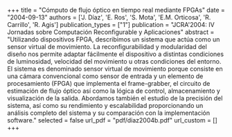 +++
title = "Cómputo de flujo óptico en tiempo real mediante FPGAs"
date = "2004-09-13"
authors = ['J. Díaz', 'E. Ros', 'S. Mota', 'E.M. Orticosa', 'R. Carrillo', 'R. Agis']
publication_types = ["1"]
publication = "JCRA'2004: IV Jornadas sobre Computación Reconfigurable y Aplicaciones"
abstract = "Utilizando dispositivos FPGA, describimos un sistema que actúa como un sensor virtual de movimiento. La reconfigurabilidad y modularidad del diseño nos permite adaptar fácilmente el dispositivo a distintas condiciones de luminosidad, velocidad del movimiento u otras condiciones del entorno. El sistema es denominado sensor virtual de movimiento porque consiste en una cámara convencional como sensor de entrada y un elemento de procesamiento (FPGA) que implementa el frame-grabber, el circuito de estimación de flujo óptico así como la lógica de control, almacenamiento y visualización de la salida. Abordamos también el estudio de la precisión del sistema, así como su rendimiento y escalabilidad proporcionando un análisis completo del sistema y su comparación con la implementación software."
selected = false
url_pdf = "pdf/diaz2004b.pdf"
url_custom = []
+++
